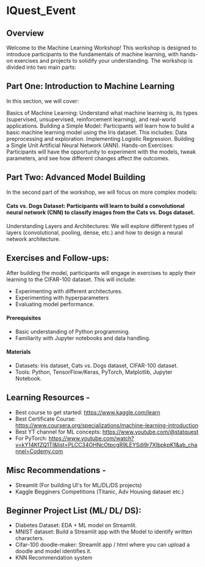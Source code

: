 # IQuest_Event

## Overview
Welcome to the Machine Learning Workshop! This workshop is designed to introduce participants to the fundamentals of machine learning, with hands-on exercises and projects to solidify your understanding. The workshop is divided into two main parts:

## Part One: Introduction to Machine Learning
In this section, we will cover:

Basics of Machine Learning: Understand what machine learning is, its types (supervised, unsupervised, reinforcement learning), and real-world applications.
Building a Simple Model: Participants will learn how to build a basic machine learning model using the Iris dataset. This includes:
Data preprocessing and exploration.
Implementing Logistic Regression.
Building a Single Unit Artificial Neural Network (ANN).
Hands-on Exercises: Participants will have the opportunity to experiment with the models, tweak parameters, and see how different changes affect the outcomes.
## Part Two: Advanced Model Building
In the second part of the workshop, we will focus on more complex models:

#### Cats vs. Dogs Dataset: Participants will learn to build a convolutional neural network (CNN) to classify images from the Cats vs. Dogs dataset.
Understanding Layers and Architectures: We will explore different types of layers (convolutional, pooling, dense, etc.) and how to design a neural network architecture.
## Exercises and Follow-ups: 
After building the model, participants will engage in exercises to apply their learning to the CIFAR-100 dataset. This will include:
- Experimenting with different architectures.
- Experimenting with hyperparameters
- Evaluating model performance.

#### Prerequisites
- Basic understanding of Python programming.
- Familiarity with Jupyter notebooks and data handling.
#### Materials
- Datasets: Iris dataset, Cats vs. Dogs dataset, CIFAR-100 dataset.
- Tools: Python, TensorFlow/Keras, PyTorch, Matplotlib, Jupyter Notebook.

## Learning Resources - 
- Best course to get started: https://www.kaggle.com/learn
- Best Certificate Course: https://www.coursera.org/specializations/machine-learning-introduction
- Best YT channel for ML concepts: https://www.youtube.com/@statquest
- For PyTorch: https://www.youtube.com/watch?v=kY14KfZQ1TI&list=PLCC34OHNcOtpcgR9LEYSdi9r7XIbpkpK1&ab_channel=Codemy.com

## Misc Recommendations - 
- Streamlit (For building UI's for ML/DL/DS projects)
- Kaggle Begginers Competitions (Titanic, Adv Housing dataset etc.)

## Beginner Project List (ML/ DL/ DS):
- Diabetes Dataset: EDA + ML model on Streamlit.
- MNIST dataset: Build a Streamlit app with the Model to identify written characters.
- Cifar-100 doodle-maker: Streamlit app / html where you can upload a doodle and model identifies it.
- KNN Recommendation system
